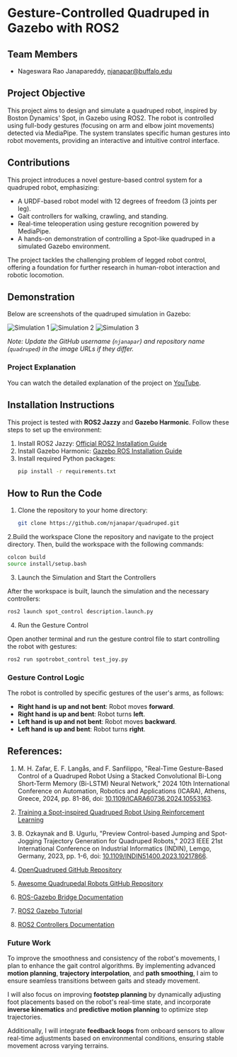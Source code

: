 # Gesture-Controlled Quadruped in Gazebo with ROS2

## Team Members
- Nageswara Rao Janapareddy, njanapar@buffalo.edu

## Project Objective
This project aims to design and simulate a quadruped robot, inspired by Boston Dynamics' Spot, in Gazebo using ROS2. The robot is controlled using full-body gestures (focusing on arm and elbow joint movements) detected via MediaPipe. The system translates specific human gestures into robot movements, providing an interactive and intuitive control interface.

## Contributions
This project introduces a novel gesture-based control system for a quadruped robot, emphasizing:
- A URDF-based robot model with 12 degrees of freedom (3 joints per leg).
- Gait controllers for walking, crawling, and standing.
- Real-time teleoperation using gesture recognition powered by MediaPipe.
- A hands-on demonstration of controlling a Spot-like quadruped in a simulated Gazebo environment.

The project tackles the challenging problem of legged robot control, offering a foundation for further research in human-robot interaction and robotic locomotion.

## Demonstration
Below are screenshots of the quadruped simulation in Gazebo:



![Simulation 1](https://github.com/njanapar/quadruped/blob/main/imgs/sim1.png?raw=true)
![Simulation 2](https://github.com/njanapar/quadruped/blob/main/imgs/sim2.png?raw=true)
![Simulation 3](https://github.com/njanapar/quadruped/blob/main/imgs/sim3.png?raw=true)


*Note: Update the GitHub username (`njanapar`) and repository name (`quadruped`) in the image URLs if they differ.*

### Project Explanation

You can watch the detailed explanation of the project on [YouTube](https://youtu.be/puTWiiMsdBg).

## Installation Instructions
This project is tested with **ROS2 Jazzy** and **Gazebo Harmonic**. Follow these steps to set up the environment:

1. Install ROS2 Jazzy: [Official ROS2 Installation Guide](https://docs.ros.org/en/jazzy/Installation.html)
2. Install Gazebo Harmonic: [Gazebo ROS Installation Guide](https://gazebosim.org/docs/latest/ros_installation/)
3. Install required Python packages:
   ```bash
   pip install -r requirements.txt

## How to Run the Code
1. Clone the repository to your home directory:
   ```bash
   git clone https://github.com/njanapar/quadruped.git


2.Build the workspace 
   Clone the repository and navigate to the project directory. Then, build the workspace with the following commands:

   ```bash
   colcon build
   source install/setup.bash
  ```


3. Launch the Simulation and Start the Controllers

After the workspace is built, launch the simulation and the necessary controllers:

```bash
ros2 launch spot_control description.launch.py
```

4. Run the Gesture Control

Open another terminal and run the gesture control file to start controlling the robot with gestures:

```bash
ros2 run spotrobot_control test_joy.py
```

### Gesture Control Logic

The robot is controlled by specific gestures of the user's arms, as follows:

- **Right hand is up and not bent**: Robot moves **forward**.
- **Right hand is up and bent**: Robot turns **left**.
- **Left hand is up and not bent**: Robot moves **backward**.
- **Left hand is up and bent**: Robot turns **right**.

## References:

1. M. H. Zafar, E. F. Langås, and F. Sanfilippo, "Real-Time Gesture-Based Control of a Quadruped Robot Using a Stacked Convolutional Bi-Long Short-Term Memory (Bi-LSTM) Neural Network," 2024 10th International Conference on Automation, Robotics and Applications (ICARA), Athens, Greece, 2024, pp. 81-86, doi: [10.1109/ICARA60736.2024.10553163](https://doi.org/10.1109/ICARA60736.2024.10553163).

2. [Training a Spot-inspired Quadruped Robot Using Reinforcement Learning](https://medium.com/swlh/training-a-spot-inspired-quadruped-robot-using-reinforcement-learning-678b9e5df164)

3. B. Ozkaynak and B. Ugurlu, "Preview Control-based Jumping and Spot-Jogging Trajectory Generation for Quadruped Robots," 2023 IEEE 21st International Conference on Industrial Informatics (INDIN), Lemgo, Germany, 2023, pp. 1-6, doi: [10.1109/INDIN51400.2023.10217866](https://doi.org/10.1109/INDIN51400.2023.10217866).

4. [OpenQuadruped GitHub Repository](https://github.com/OpenQuadruped/spot_mini_mini)

5. [Awesome Quadrupedal Robots GitHub Repository](https://github.com/curieuxjy/Awesome_Quadrupedal_Robots)

6. [ROS-Gazebo Bridge Documentation](https://docs.ros.org/en/jazzy/p/ros_gz_bridge/)

7. [ROS2 Gazebo Tutorial](https://docs.ros.org/en/jazzy/Tutorials/Advanced/Simulators/Gazebo/Gazebo.html)

8. [ROS2 Controllers Documentation](https://github.com/ros-controls/ros2_controllers)

### Future Work

To improve the smoothness and consistency of the robot's movements, I plan to enhance the gait control algorithms. By implementing advanced **motion planning**, **trajectory interpolation**, and **path smoothing**, I aim to ensure seamless transitions between gaits and steady movement.

I will also focus on improving **footstep planning** by dynamically adjusting foot placements based on the robot's real-time state, and incorporate **inverse kinematics** and **predictive motion planning** to optimize step trajectories.

Additionally, I will integrate **feedback loops** from onboard sensors to allow real-time adjustments based on environmental conditions, ensuring stable movement across varying terrains.



